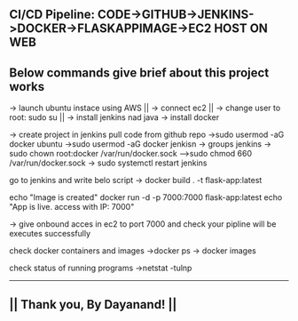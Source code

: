 CI/CD Pipeline:
CODE->GITHUB->JENKINS->DOCKER->FLASKAPPIMAGE->EC2 HOST ON WEB
--------------------------------------------------------------
Below commands give brief about this project works
--------------------------------------------------

-> launch ubuntu instace using AWS ||
-> connect ec2 ||
-> change user to root:  sudo su ||
-> install jenkins nad java 
-> install docker

-> create project in jenkins pull code from github repo
->sudo usermod -aG docker ubuntu
->sudo usermod -aG docker jenkisn
-> groups jenkins
-> sudo chown root:docker /var/run/docker.sock 
-->sudo chmod 660 /var/run/docker.sock
-> sudo systemctl restart jenkins

go to jenkins and write belo script
-> docker build . -t flask-app:latest 

echo "Image is created"
docker run -d -p 7000:7000 flask-app:latest
echo "App is live. access with IP: 7000"

-> give onbound acces in ec2 to port 7000
and check your pipline will be executes successfully

 check docker containers and images
->docker ps
-> docker images

check status of running programs
->netstat -tulnp

-------------------------------
|| Thank you, By Dayanand! ||
----------------------------------

